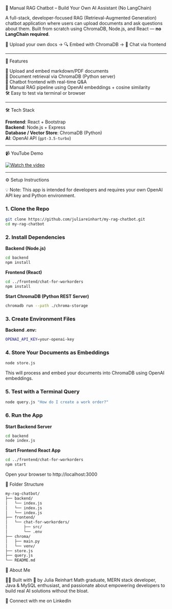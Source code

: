 🧠 Manual RAG Chatbot – Build Your Own AI Assistant (No LangChain)

A full-stack, developer-focused RAG (Retrieval-Augmented Generation) chatbot application where users can upload documents and ask questions about them. Built from scratch using ChromaDB, Node.js, and React — **no LangChain required**.

📁 Upload your own docs → 🔍 Embed with ChromaDB → 💬 Chat via frontend

---

🚀 Features

📂 Upload and embed markdown/PDF documents  
🔎 Document retrieval via ChromaDB (Python server)  
💬 Chatbot frontend with real-time Q&A  
🧠 Manual RAG pipeline using OpenAI embeddings + cosine similarity  
🛠 Easy to test via terminal or browser  

---

🛠 Tech Stack

**Frontend**: React + Bootstrap  
**Backend**: Node.js + Express  
**Database / Vector Store**: ChromaDB (Python)  
**AI**: OpenAI API (`gpt-3.5-turbo`)

---

📹 YouTube Demo

[![Watch the video](https://img.youtube.com/vi/YOUR_VIDEO_ID_HERE/0.jpg)](https://www.youtube.com/watch?v=YOUR_VIDEO_ID_HERE)

---

⚙️ Setup Instructions

💡 Note: This app is intended for developers and requires your own OpenAI API key and Python environment.

### 1. Clone the Repo

```bash
git clone https://github.com/juliareinhart/my-rag-chatbot.git
cd my-rag-chatbot
```

### 2. Install Dependencies
**Backend (Node.js)**
```bash
cd backend
npm install
```
**Frontend (React)**
```bash
cd ../frontend/chat-for-workorders
npm install
```
**Start ChromaDB (Python REST Server)**
```bash
chromadb run --path ./chroma-storage
```

### 3. Create Environment Files
**Backend .env:**
```bash
OPENAI_API_KEY=your-openai-key
```

### 4. Store Your Documents as Embeddings

```bash
node store.js
```
This will process and embed your documents into ChromaDB using OpenAI embeddings.

### 5. Test with a Terminal Query
```bash
node query.js "How do I create a work order?"
```

### 6. Run the App

**Start Backend Server**
```bash
cd backend
node index.js
```
**Start Frontend React App**
```bash
cd ../frontend/chat-for-workorders
npm start
```
Open your browser to http://localhost:3000

📂 Folder Structure
```bash
my-rag-chatbot/
├── backend/
│   └── index.js
│   └── index.js
│   └── index.js
├── frontend/
│   └── chat-for-workorders/
│       ├── src/
│       └── .env
├── chroma/
│   ├── main.py
│   └── venv/
├── store.js
├── query.js
└── README.md
```

🙋 About Me

👩‍💻 Built with 💖 by Julia Reinhart
Math graduate, MERN stack developer, Java & MySQL enthusiast, and passionate about empowering developers to build real AI solutions without the bloat.

🔗 Connect with me on LinkedIn
